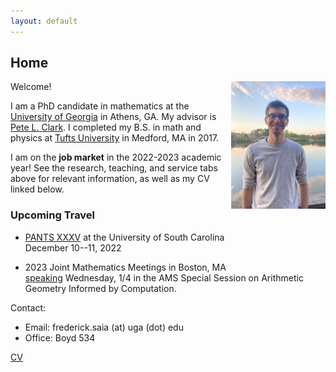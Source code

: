 ```yaml
--- 
layout: default 
---
```


<!-- Google tag (gtag.js) -->
<script async src="https://www.googletagmanager.com/gtag/js?id=G-Y960P2J2F6"></script>
<script>
  window.dataLayer = window.dataLayer || [];
  function gtag(){dataLayer.push(arguments);}
  gtag('js', new Date());

  gtag('config', 'G-Y960P2J2F6');
</script>

<h2> Home </h2>



<img src='site-photo-2-crop.jpeg' style="float:right; width:30%; margin:0px;"/>

Welcome!

I am a PhD candidate in mathematics at the [University of Georgia](https://www.math.uga.edu/) in Athens, GA. My advisor is [Pete L. Clark](http://alpha.math.uga.edu/~pete/). I completed my B.S. in math and physics at [Tufts University](https://math.tufts.edu/) in Medford, MA in 2017.  


I am on the **job market** in the 2022-2023 academic year! See the research, teaching, and service tabs above for relevant information, as well as my CV linked below.  

### Upcoming Travel

* [PANTS XXXV](https://people.math.sc.edu/filaseta/PANTS2022.html) at the University of South Carolina  
	December 10--11, 2022  

* 2023 Joint Mathematics Meetings in Boston, MA  
	[speaking](https://meetings.ams.org/math/jmm2023/meetingapp.cgi/Paper/18238) Wednesday, 1/4 in the AMS Special Session on Arithmetic Geometry Informed by Computation.  

Contact:
* Email: frederick.saia (at) uga (dot) edu 
* Office: Boyd 534

[CV](https://drive.google.com/file/d/1Nom9FVFOhQei7S1km4OEKjsCzQw3AE6u/view?usp=sharing)
<br />
<br />
<br />